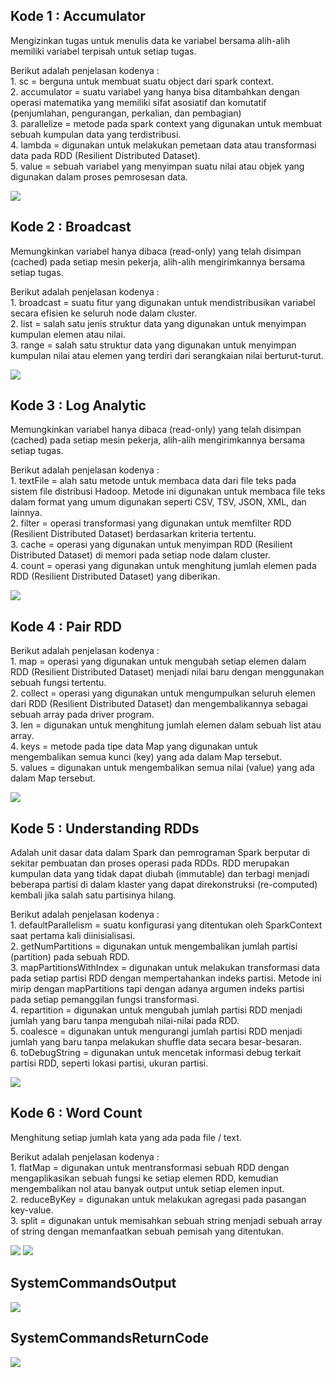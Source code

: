 <h2>Kode 1 : Accumulator</h2>
<p>Mengizinkan tugas untuk menulis data ke variabel bersama alih-alih memiliki variabel terpisah untuk setiap tugas. </p>
<p>Berikut adalah penjelasan kodenya : <br>
 1. sc = berguna untuk membuat suatu object dari spark context.<br>
 2. accumulator = suatu variabel yang hanya bisa ditambahkan dengan operasi matematika yang memiliki sifat asosiatif dan komutatif (penjumlahan, pengurangan, perkalian, dan pembagian)<br>
 3. parallelize = metode pada spark context yang digunakan untuk membuat sebuah kumpulan data yang terdistribusi.<br>
 4. lambda = digunakan untuk melakukan pemetaan data atau transformasi data pada RDD (Resilient Distributed Dataset).<br>
 5. value = sebuah variabel yang menyimpan suatu nilai atau objek yang digunakan dalam proses pemrosesan data.<br>
</p>
<img src="https://github.com/2azmi2/Tugas-Big-Data/blob/main/accumulator_azmi.png")>

<h2>Kode 2 : Broadcast</h2>
<p>Memungkinkan variabel hanya dibaca (read-only) yang telah disimpan (cached) pada setiap mesin pekerja, alih-alih mengirimkannya bersama setiap tugas.</p>
<p>Berikut adalah penjelasan kodenya : <br>
 1. broadcast = suatu fitur yang digunakan untuk mendistribusikan variabel secara efisien ke seluruh node dalam cluster.<br>
 2. list = salah satu jenis struktur data yang digunakan untuk menyimpan kumpulan elemen atau nilai.<br>
 3. range = salah satu struktur data yang digunakan untuk menyimpan kumpulan nilai atau elemen yang terdiri dari serangkaian nilai berturut-turut.<br>
</p>
<img src="https://github.com/2azmi2/Tugas-Big-Data/blob/main/broadcast_azmi.png">

<h2>Kode 3 : Log Analytic</h2>
<p>Memungkinkan variabel hanya dibaca (read-only) yang telah disimpan (cached) pada setiap mesin pekerja, alih-alih mengirimkannya bersama setiap tugas.</p>
<p>Berikut adalah penjelasan kodenya : <br>
 1. textFile = alah satu metode untuk membaca data dari file teks pada sistem file distribusi Hadoop. Metode ini digunakan untuk membaca file teks dalam format yang umum digunakan seperti CSV, TSV, JSON, XML, dan lainnya.<br>
 2. filter = operasi transformasi yang digunakan untuk memfilter RDD (Resilient Distributed Dataset) berdasarkan kriteria tertentu.<br>
 3. cache = operasi yang digunakan untuk menyimpan RDD (Resilient Distributed Dataset) di memori pada setiap node dalam cluster.<br>
 4. count = operasi yang digunakan untuk menghitung jumlah elemen pada RDD (Resilient Distributed Dataset) yang diberikan.<br>
</p>
<img src="https://github.com/2azmi2/Tugas-Big-Data/blob/main/LogAnalitic_azmi.png">

<h2>Kode 4 : Pair RDD</h2>
<p>Berikut adalah penjelasan kodenya : <br>
 1. map = operasi yang digunakan untuk mengubah setiap elemen dalam RDD (Resilient Distributed Dataset) menjadi nilai baru dengan menggunakan sebuah fungsi tertentu.<br>
 2. collect = operasi yang digunakan untuk mengumpulkan seluruh elemen dari RDD (Resilient Distributed Dataset) dan mengembalikannya sebagai sebuah array pada driver program.<br>
 3. len = digunakan untuk menghitung jumlah elemen dalam sebuah list atau array.<br>
 4. keys = metode pada tipe data Map  yang digunakan untuk mengembalikan semua kunci (key) yang ada dalam Map tersebut.<br>
 5. values = digunakan untuk mengembalikan semua nilai (value) yang ada dalam Map tersebut.<br>
</p>
<img src="https://github.com/2azmi2/Tugas-Big-Data/blob/main/PairRDD_azmi.png">

<h2>Kode 5 : Understanding RDDs</h2>
<p>Adalah unit dasar data dalam Spark dan pemrograman Spark berputar di sekitar pembuatan dan proses operasi pada RDDs. RDD merupakan kumpulan data yang tidak dapat diubah (immutable) dan terbagi menjadi beberapa partisi di dalam klaster yang dapat direkonstruksi (re-computed) kembali jika salah satu partisinya hilang.</p>
<p>Berikut adalah penjelasan kodenya : <br>
 1. defaultParallelism = suatu konfigurasi yang ditentukan oleh SparkContext saat pertama kali diinisialisasi.<br>
 2. getNumPartitions = digunakan untuk mengembalikan jumlah partisi (partition) pada sebuah RDD.<br>
 3. mapPartitionsWithIndex = digunakan untuk melakukan transformasi data pada setiap partisi RDD dengan mempertahankan indeks partisi. Metode ini mirip dengan mapPartitions tapi dengan adanya argumen indeks partisi pada setiap pemanggilan fungsi transformasi.<br>
 4. repartition = digunakan untuk mengubah jumlah partisi RDD menjadi jumlah yang baru tanpa mengubah nilai-nilai pada RDD.<br>
 5. coalesce = digunakan untuk mengurangi jumlah partisi RDD menjadi jumlah yang baru tanpa melakukan shuffle data secara besar-besaran.<br>
 6. toDebugString = digunakan untuk mencetak informasi debug terkait partisi RDD, seperti lokasi partisi, ukuran partisi.<br>
</p>
<img src="https://github.com/2azmi2/Tugas-Big-Data/blob/main/UnderstandingRDDs_azmi.png">

<h2>Kode 6 : Word Count</h2>
<p>Menghitung setiap jumlah kata yang ada pada file / text.</p>
<p>Berikut adalah penjelasan kodenya : <br>
 1. flatMap = digunakan untuk mentransformasi sebuah RDD dengan mengaplikasikan sebuah fungsi ke setiap elemen RDD, kemudian mengembalikan nol atau banyak output untuk setiap elemen input.<br>
 2. reduceByKey = digunakan untuk melakukan agregasi pada pasangan key-value.<br>
 3. split = digunakan untuk memisahkan sebuah string menjadi sebuah array of string dengan memanfaatkan sebuah pemisah yang ditentukan.<br>
</p>
<img src="https://github.com/2azmi2/Tugas-Big-Data/blob/main/WordCount1_azmi.png">
<img src="https://github.com/2azmi2/Tugas-Big-Data/blob/main/WordCount2_azmi.png">


<h2>SystemCommandsOutput</h2>
<img src="https://github.com/2azmi2/Tugas-Big-Data/blob/main/SystemCommandsOutput_azmi.png">

<h2>SystemCommandsReturnCode</h2>
<img src="https://github.com/2azmi2/Tugas-Big-Data/blob/main/SystemCommandsReturnCode_azmi.png">

